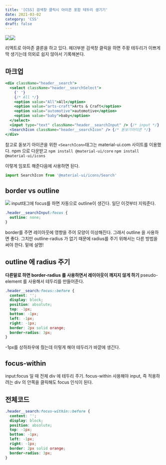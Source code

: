 ```yaml
---
title: '[CSS] 검색창 클릭시 아이콘 포함 테두리 생기기'
date: 2021-03-02
category: 'CSS'
draft: false
---
```


![](https://images.velog.io/images/yonyas/post/75d10b81-73e3-4a73-aac4-94892033f3df/input.png)![](https://images.velog.io/images/yonyas/post/c7378228-5d4a-49f4-a3bf-f1f8b7af3d16/input-focus.png)

리액트로 아마존 클론을 하고 있다. 헤더부분 검색창 클릭을 하면 주황 테두리가 이쁘게 딱 생기는데 의외로 쉽지 않아서 기록해본다.

## 마크업

```jsx
<div className="header__search">
  <select className="header__searchSelect">
    {' '}
    {/* All */}
    <option value="All">All</option>
    <option value="arts-craft">Arts & Craft</option>
    <option value="automotive">automotive</option>
    <option value="baby">baby</option>
  </select>
  <input type="text" className="header__searchInput" /> {/* input */}
  <SearchIcon className="header__searchIcon" /> {/* 돋보기아이콘 */}
</div>
```

참고로 돋보기 아이콘을 위한 `<SearchIcon>`태그는 material-ui.com 사이트를 이용했다.
npm 으로 다운받고
`npm install @material-ui/core` `npm install @material-ui/icons`

이렇게 임포트 해준다음에 사용하면 된다.

```js
import SearchIcon from '@material-ui/icons/Search'
```

## border vs outline

![](https://images.velog.io/images/yonyas/post/c5cf7ea4-5b70-408d-8547-4a5cf2801e2d/input-outline.png)
input태그에 focus를 하면 자동으로 outline이 생긴다. 일단 이것부터 지워준다.

```css
.header__searchInput:focus {
  outline: none;
}
```

border를 주면 레이아웃에 영향을 주어 모양이 이상해진다.
그래서 outline 을 사용하면 좋다.
그치만 outline-radius 가 없기 때문에 radius를 주기 위해서는 다른 방법을 써야 한다. 밑에 설명!

## outline 에 radius 주기

**다른말로 하면 border-radius 를 사용하면서 레이아웃이 깨지지 않게 하기**
pseudo-element 를 사용해서 테두리를 만들어준다.

```css
.header__search:focus::before {
  content: '';
  display: block;
  position: absolute;
  top: -1px;
  bottom: -1px;
  left: -1px;
  right: -1px;
  border: 2px solid orange;
  border-radius: 3px;
}
```

-1px를 상하좌우에 줬는데 이렇게 해야 테두리가 바깥에 생긴다.

## focus-within

input:focus 일 때 전체 div 에 테두리 주기.
focus-within 사용해야 input, 즉 적용하려는 div 의 안쪽을 클릭해도 focus 인식이 된다.

## 전체코드

```css
.header__search:focus-within::before {
  content: '';
  display: block;
  position: absolute;
  top: -1px;
  bottom: -1px;
  left: -1px;
  right: -1px;
  border: 2px solid orange;
  border-radius: 3px;
}
```
